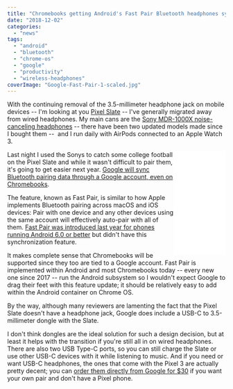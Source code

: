 ```yaml
---
title: "Chromebooks getting Android's Fast Pair Bluetooth headphones sync feature in 2019"
date: "2018-12-02"
categories: 
  - "news"
tags: 
  - "android"
  - "bluetooth"
  - "chrome-os"
  - "google"
  - "productivity"
  - "wireless-headphones"
coverImage: "Google-Fast-Pair-1-scaled.jpg"
---
```


With the continuing removal of the 3.5-millimeter headphone jack on mobile devices -- I'm looking at you [Pixel Slate](https://www.aboutchromebooks.com/reviews/google-pixel-slate-review/) -- I've generally migrated away from wired headphones. My main cans are the [Sony MDR-1000X noise-canceling headphones](https://www.sony.com/electronics/headband-headphones/mdr-1000x) -- there have been two updated models made since I bought them --  and I run daily with AirPods connected to an Apple Watch 3.

<iframe style="width: 120px; height: 240px;" src="//ws-na.amazon-adsystem.com/widgets/q?ServiceVersion=20070822&amp;OneJS=1&amp;Operation=GetAdHtml&amp;MarketPlace=US&amp;source=ac&amp;ref=qf_sp_asin_til&amp;ad_type=product_link&amp;tracking_id=aboutchromebo-20&amp;marketplace=amazon&amp;region=US&amp;placement=B074KDJVS2&amp;asins=B074KDJVS2&amp;linkId=d961ef0e502cc9034f1d702eda7a2d52&amp;show_border=true&amp;link_opens_in_new_window=true&amp;price_color=333333&amp;title_color=0066c0&amp;bg_color=ffffff" frameborder="0" marginwidth="0" marginheight="0" scrolling="no" align="right"><span data-mce-type="bookmark" style="display: inline-block; width: 0px; overflow: hidden; line-height: 0;" class="mce_SELRES_start">﻿</span> </iframe>

Last night I used the Sonys to catch some college football on the Pixel Slate and while it wasn't difficult to pair them, it's going to get easier next year. [Google will sync Bluetooth pairing data through a Google account, even on Chromebooks](https://android-developers.googleblog.com/2018/11/fast-pair-update.html).

The feature, known as Fast Pair, is similar to how Apple implements Bluetooth pairing across macOS and iOS devices: Pair with one device and any other devices using the same account will effectively auto-pair with all of them. [Fast Pair was introduced last year for phones running Android 6.0 or better](https://android-developers.googleblog.com/2017/10/announcing-fast-pair-effortless.html) but didn't have this synchronization feature.

It makes complete sense that Chromebooks will be supported since they too are tied to a Google account. Fast Pair is implemented within Android and most Chromebooks today -- every new one since 2017 -- run the Android subsystem so I wouldn't expect Google to drag their feet with this feature update; it should be relatively easy to add within the Android container on Chrome OS.

By the way, although many reviewers are lamenting the fact that the Pixel Slate doesn't have a headphone jack, Google does include a USB-C to 3.5-millimeter dongle with the Slate.

I don't think dongles are the ideal solution for such a design decision, but at least it helps with the transition if you're still all in on wired headphones. There are also two USB Type-C ports, so you can still charge the Slate or use other USB-C devices with it while listening to music. And if you need or want USB-C headphones, the ones that come with the Pixel 3 are actually pretty decent; you can [order them directly from Google for $30](https://store.google.com/product/usb_c_earbuds) if you want your own pair and don't have a Pixel phone.
